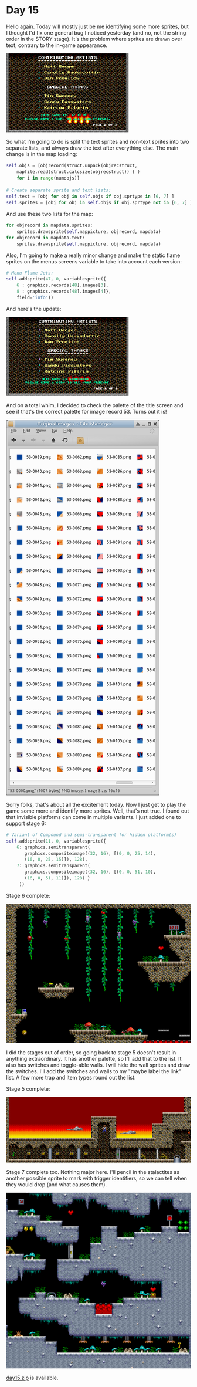 # Day 15 #

Hello again. Today will mostly just be me identifying some more 
sprites, but I thought I'd fix one general bug I noticed yesterday (and 
no, not the string order in the STORY stage). It's the problem where 
sprites are drawn over text, contrary to the in-game appearance.

![day15_1](images/day15_1.png)

So what I'm going to do is split the text sprites and non-text sprites 
into two separate lists, and always draw the text after everything 
else. The main change is in the map loading:

```py
self.objs = [objrecord(struct.unpack(objrecstruct,
    mapfile.read(struct.calcsize(objrecstruct)) ) )
    for i in range(numobjs)]

# Create separate sprite and text lists:
self.text = [obj for obj in self.objs if obj.sprtype in [6, 7] ]
self.sprites = [obj for obj in self.objs if obj.sprtype not in [6, 7] ]
```

And use these two lists for the map:

```py
for objrecord in mapdata.sprites:
    sprites.drawsprite(self.mappicture, objrecord, mapdata)
for objrecord in mapdata.text:
    sprites.drawsprite(self.mappicture, objrecord, mapdata)
```

Also, I'm going to make a really minor change and make the static flame 
sprites on the menus screens variable to take into account each 
version:

```py
# Menu Flame Jets:
self.addsprite(47, 0, variablesprite({
    6 : graphics.records[48].images[3],
    8 : graphics.records[48].images[4]},
    field='info'))
```

And here's the update:

![day15_2](images/day15_2.png)

And on a total whim, I decided to check the palette of the title screen 
and see if that's the correct palette for image record 53. Turns out it 
is!

![day15_3](images/day15_3.png)

Sorry folks, that's about all the excitement today. Now I just get to 
play the game some more and identify more sprites. Well, that's not 
true. I found out that invisible platforms can come in multiple 
variants. I just added one to support stage 6:

```py
# Variant of Compound and semi-transparent for hidden platform(s)
self.addsprite(11, 0, variablesprite({
    6: graphics.semitransparent(
       graphics.compositeimage((32, 16), [(0, 0, 25, 14),
       (16, 0, 25, 15)]), 128),
    7: graphics.semitransparent(
       graphics.compositeimage((32, 16), [(0, 0, 51, 10),
       (16, 0, 51, 11)]), 128) }
     ))
```

Stage 6 complete:

![day15_4](images/day15_4.png)

I did the stages out of order, so going back to stage 5 doesn't result 
in anything extraordinary. It has another palette, so I'll add that to 
the list. It also has switches and toggle-able walls. I will hide the 
wall sprites and draw the switches. I'll add the switches and walls to 
my "maybe label the link" list. A few more trap and item types round 
out the list.

Stage 5 complete:

![day15_5](images/day15_5.png)

Stage 7 complete too. Nothing major here. I'll pencil in the 
stalactites as another possible sprite to mark with trigger 
identifiers, so we can tell when they would drop (and what causes 
them).

![day15_6](images/day15_6.png)

[day15.zip][day15] is available.

[day15]: http://www.zerker.ca/misc/xargon/day15.zip
